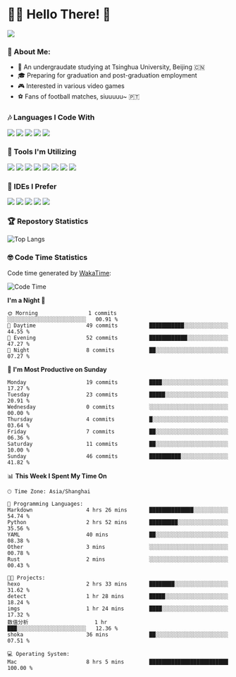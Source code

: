 # 😶‍🌫️ Hello There! 🤩
![](Walt.jpeg)
### 🫣 About Me:

- 🏫 An undergraudate studying at Tsinghua University, Beijing 🇨🇳
- 🎓 Preparing for graduation and post-graduation employment
- 🎮 Interested in various video games
- ⚽ Fans of football matches, siuuuuu~ 🇵🇹

### 🎶 Languages I Code With

![](https://img.shields.io/badge/Python-purple?logo=python) ![](https://img.shields.io/badge/C++-blue?logo=cplusplus) ![](https://img.shields.io/badge/Typescript-darkblue?logo=typescript) ![](https://img.shields.io/badge/Javascript-orange?logo=javascript) ![](https://img.shields.io/badge/Rust-yellow?logo=rust) 

### 👀 Tools I'm Utilizing

![](https://img.shields.io/badge/Pytorch-darkred?logo=pytorch) ![](https://img.shields.io/badge/Torch_Geometric-red?logo=pyg) ![](https://img.shields.io/badge/Jupyter-yellow?logo=jupyter) ![](https://img.shields.io/badge/OpenCV-blue?logo=opencv) ![](https://img.shields.io/badge/React-darkblue?logo=react) ![](https://img.shields.io/badge/mysql-3C5280?logo=Mysql) ![](https://img.shields.io/badge/OpenAI-green?logo=openai) ![](https://img.shields.io/badge/Node.JS-darkgreen?logo=nodedotjs) 

### 🤔 IDEs I Prefer

![](https://img.shields.io/badge/Visual_Studio-darkpink?logo=visualstudio) ![](https://img.shields.io/badge/VSCode-blue?logo=visualstudiocode) ![](https://img.shields.io/badge/Ps-darkblue?logo=adobephotoshop) ![](https://img.shields.io/badge/Pr-purple?logo=adobepremierepro) ![](https://img.shields.io/badge/Office-red?logo=microsoft)

### 🏆 Repostory Statistics

![Top Langs](https://github-readme-stats.vercel.app/api/top-langs/?username=EkkoXiao&layout=compact)

### 🤓 Code Time Statistics

Code time generated by [WakaTime](https://wakatime.com/):

<!--START_SECTION:waka-->
![Code Time](http://img.shields.io/badge/Code%20Time-22%20hrs%206%20mins-blue)

**I'm a Night 🦉** 

```text
🌞 Morning                1 commits           ░░░░░░░░░░░░░░░░░░░░░░░░░   00.91 % 
🌆 Daytime                49 commits          ███████████░░░░░░░░░░░░░░   44.55 % 
🌃 Evening                52 commits          ████████████░░░░░░░░░░░░░   47.27 % 
🌙 Night                  8 commits           ██░░░░░░░░░░░░░░░░░░░░░░░   07.27 % 
```
📅 **I'm Most Productive on Sunday** 

```text
Monday                   19 commits          ████░░░░░░░░░░░░░░░░░░░░░   17.27 % 
Tuesday                  23 commits          █████░░░░░░░░░░░░░░░░░░░░   20.91 % 
Wednesday                0 commits           ░░░░░░░░░░░░░░░░░░░░░░░░░   00.00 % 
Thursday                 4 commits           █░░░░░░░░░░░░░░░░░░░░░░░░   03.64 % 
Friday                   7 commits           ██░░░░░░░░░░░░░░░░░░░░░░░   06.36 % 
Saturday                 11 commits          ██░░░░░░░░░░░░░░░░░░░░░░░   10.00 % 
Sunday                   46 commits          ██████████░░░░░░░░░░░░░░░   41.82 % 
```


📊 **This Week I Spent My Time On** 

```text
🕑︎ Time Zone: Asia/Shanghai

💬 Programming Languages: 
Markdown                 4 hrs 26 mins       ██████████████░░░░░░░░░░░   54.74 % 
Python                   2 hrs 52 mins       █████████░░░░░░░░░░░░░░░░   35.56 % 
YAML                     40 mins             ██░░░░░░░░░░░░░░░░░░░░░░░   08.38 % 
Other                    3 mins              ░░░░░░░░░░░░░░░░░░░░░░░░░   00.78 % 
Rust                     2 mins              ░░░░░░░░░░░░░░░░░░░░░░░░░   00.43 % 

🐱‍💻 Projects: 
hexo                     2 hrs 33 mins       ████████░░░░░░░░░░░░░░░░░   31.62 % 
detect                   1 hr 28 mins        █████░░░░░░░░░░░░░░░░░░░░   18.24 % 
imgs                     1 hr 24 mins        ████░░░░░░░░░░░░░░░░░░░░░   17.32 % 
数值分析                     1 hr                ███░░░░░░░░░░░░░░░░░░░░░░   12.36 % 
shoka                    36 mins             ██░░░░░░░░░░░░░░░░░░░░░░░   07.51 % 

💻 Operating System: 
Mac                      8 hrs 5 mins        █████████████████████████   100.00 % 
```


<!--END_SECTION:waka-->
<!--
**EkkoXiao/EkkoXiao** is a ✨ _special_ ✨ repository because its `README.md` (this file) appears on your GitHub profile.

Here are some ideas to get you started:

- 🔭 I’m currently working on ...
- 🌱 I’m currently learning ...
- 👯 I’m looking to collaborate on ...
- 🤔 I’m looking for help with ...
- 💬 Ask me about ...
- 📫 How to reach me: ...
- 😄 Pronouns: ...
- ⚡ Fun fact: ...
-->

